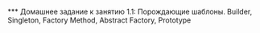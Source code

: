 *** Домашнее задание к занятию 1.1: Порождающие шаблоны. Builder, Singleton, Factory Method, Abstract Factory, Prototype

